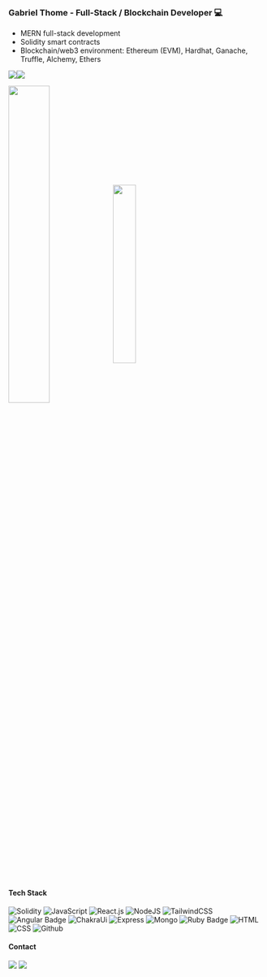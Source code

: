 ### Gabriel Thome - Full-Stack / Blockchain Developer 💻

- MERN full-stack development
- Solidity smart contracts
- Blockchain/web3 environment: Ethereum (EVM), Hardhat, Ganache, Truffle, Alchemy, Ethers 

![](http://github-profile-summary-cards.vercel.app/api/cards/profile-details?username=thomasdev5832&theme=tokyonight)![](http://github-profile-summary-cards.vercel.app/api/cards/productive-time?username=thomasdev5832&theme=tokyonight&utcOffset=-3)
<br> 



<div>
  <img width=40% align="center"  src="https://github-readme-streak-stats.herokuapp.com?user=thomasdev5832&theme=tokyonight&mode=weekly" />
  <img width=30% align="center" src="https://github-readme-stats.vercel.app/api/top-langs/?username=thomasdev5832&layout=compact&theme=tokyonight" />
</div>

#### Tech Stack
![Solidity](https://img.shields.io/badge/Solidity-e6e6e6?style=for-the-badge&logo=solidity&logoColor=black)
![JavaScript](https://img.shields.io/badge/JavaScript-F7DF1E?style=for-the-badge&logo=javascript&logoColor=black)
![React.js](https://img.shields.io/badge/React-20232A?style=for-the-badge&logo=react&logoColor=61DAFB)
![NodeJS](https://img.shields.io/badge/Node%20js-339933?style=for-the-badge&logo=nodedotjs&logoColor=white)
![TailwindCSS](https://img.shields.io/badge/Tailwind_CSS-38B2AC?style=for-the-badge&logo=tailwind-css&logoColor=white)
![Angular Badge](https://img.shields.io/badge/Angular-DD0031?logo=angular&logoColor=fff&style=for-the-badge)
![ChakraUi](https://img.shields.io/badge/Chakra--UI-319795?style=for-the-badge&logo=chakra-ui&logoColor=white)
![Express](https://img.shields.io/badge/Express%20js-000000?style=for-the-badge&logo=express&logoColor=white)
![Mongo](https://img.shields.io/badge/MongoDB-4EA94B?style=for-the-badge&logo=mongodb&logoColor=white)
![Ruby Badge](https://img.shields.io/badge/Ruby-CC342D?logo=ruby&logoColor=fff&style=for-the-badge)
![HTML](https://img.shields.io/badge/HTML5-E34F26?style=for-the-badge&logo=html5&logoColor=white)
![CSS](https://img.shields.io/badge/CSS3-1572B6?style=for-the-badge&logo=css3&logoColor=white)
![Github](https://img.shields.io/badge/GitHub-100000?style=for-the-badge&logo=github&logoColor=white)

#### Contact
<div>
  <a href = "mailto:eugabrielthome@gmail.com"> <img src="https://img.shields.io/badge/-Gmail-%23333?style=for-the-badge&logo=gmail&logoColor=white" target="_blank"></a>
  <a href="https://www.linkedin.com/in/gabrieltome/" target="_blank"><img src="https://img.shields.io/badge/-LinkedIn-%230077B5?style=for-the-badge&logo=linkedin&logoColor=white"  target="_blank"></a> 
</div>
